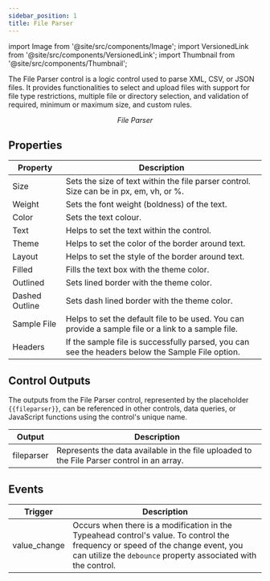 ```yaml
---
sidebar_position: 1
title: File Parser
---
```


import Image from '@site/src/components/Image'; import VersionedLink from '@site/src/components/VersionedLink'; import
Thumbnail from '@site/src/components/Thumbnail';

The File Parser control is a logic control used to parse XML, CSV, or JSON files. It provides functionalities to select and upload files with support for file type restrictions, multiple file or directory selection, and validation of required, minimum or maximum size, and custom rules.

<figure>
  <Thumbnail src="/img/reference/controls/file-parser/preview.png" alt="File Parser" />
  <figcaption align = "center"><i>File Parser</i></figcaption>
</figure>

## Properties

| Property       | Description                                                                                                    |
|----------------|----------------------------------------------------------------------------------------------------------------|
| Size           | Sets the size of text within the file parser control. Size can be in px, em, vh, or %.                       |
| Weight         | Sets the font weight (boldness) of the text.                                                                   |
| Color          | Sets the text colour.                                                                                         |
| Text           | Helps to set the text within the control.                                                                      |
| Theme          | Helps to set the color of the border around text.                                                              |
| Layout         | Helps to set the style of the border around text.                                                              |
| Filled         | Fills the text box with the theme color.                                                                      |
| Outlined       | Sets lined border with the theme color.                                                                       |
| Dashed Outline | Sets dash lined border with the theme color.                                                                  |
| Sample File    | Helps to set the default file to be used. You can provide a sample file or a link to a sample file.           |
| Headers        | If the sample file is successfully parsed, you can see the headers below the Sample File option.             |



## Control Outputs

The outputs from the File Parser control, represented by the placeholder `{{fileparser}}`, can be referenced in other controls, data queries, or JavaScript functions using the control's unique name.

| Output       | Description                                                                                                  |
|--------------|--------------------------------------------------------------------------------------------------------------|
| fileparser    | Represents the data available in the file uploaded to the File Parser control in an array.                        |


## Events

| Trigger                   | Description                                                                             |
|--------------------------|-----------------------------------------------------------------------------------------|
| value_change                | Occurs when there is a modification in the Typeahead control's value. To control the frequency or speed of the change event, you can utilize the `debounce` property associated with the control. |
